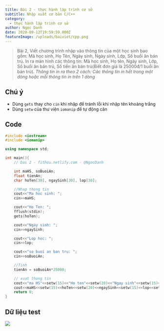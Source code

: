 ```yaml
---
title: Bài 2 - thực hành lập trình cơ sở
subtitle: Nhập xuất cơ bản C/C++
category:
  - thực hành lập trình cơ sở
author: Ngọc Danh
date: 2020-09-12T19:59:59.000Z
featureImage: /uploads/baiviet/cpp.png
---
```


> Bài 2, Viết chương trình nhập vào thông tin của một học sinh bao gồm: Mã học sinh, Họ Tên, Ngày sinh, Ngày sinh, Lớp, Số buổi ăn bán trú. In ra màn hình các thông tin: Mã học sinh, Họ tên, Ngày sinh, Lớp, Số buổi ăn bán trú, Số tiền ăn bán trú(Biết đơn giá là 25000đ/1 buổi ăn bán trú). _Thông tin in ra theo 2 cách: Các thông tin in hết trong một dòng hoặc mỗi thông tin in trên 1 dòng_

## Chú ý
- Dùng `gets` thay cho `cin` khi nhập để tránh lỗi khi nhập tên khoảng trắng
- Dùng `setw` của thư viện `iomanip` để tự động căn 

## Code  
```c++
#include <iostream>
#include <iomanip>

using namespace std;

int main(){
	// bai 2 - fithou.netlify.com - @NgocDanh

	int maHS, soBuoiAn;
	float tienAn;
	char hoTen[30], ngaySinh[30], lop[30];

	//Nhap thong tin
	cout<<"Ma hoc sinh: ";
	cin>>maHS;

	cout<<"Ho Ten: ";
	fflush(stdin);
	gets(hoTen);

	cout<<"Ngay sinh: ";
	cin>>ngaySinh;

	cout<<"Lop hoc: ";
	cin>>lop;

	cout<<"so buoi an ban tru: ";
	cin>>soBuoiAn;

	//Tinh 
	tienAn = soBuoiAn*25000;

	// xuat thong tin
	cout<<"ma HS"<<setw(15)<<"Ho ten"<<setw(20)<<"Ngay sinh"<<setw(15)<<"lop"<<setw(15)<<"so buoi an"<<setw(15)<<"Tien an"<<endl;
	cout<<maHS<<setw(15)<<hoTen<<setw(20)<<ngaySinh<<setw(15)<<lop<<setw(15)<<soBuoiAn<<setw(15)<<tienAn<<endl;
	return 0;
}

```

## Dữ liệu test  

![](https://i.ibb.co/YW867dT/bai3-thcs.jpg)
